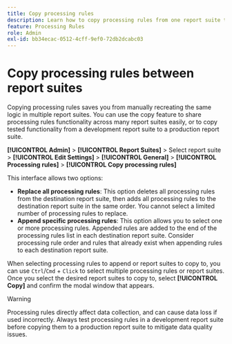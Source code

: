 ```yaml
---
title: Copy processing rules
description: Learn how to copy processing rules from one report suite to another.
feature: Processing Rules
role: Admin
exl-id: bb34ecac-0512-4cff-9ef0-72db2dcabc03
---
```

# Copy processing rules between report suites

Copying processing rules saves you from manually recreating the same logic in multiple report suites. You can use the copy feature to share processing rules functionality across many report suites easily, or to copy tested functionality from a development report suite to a production report suite.

**[!UICONTROL Admin]** > **[!UICONTROL Report Suites]** > Select report suite > **[!UICONTROL Edit Settings]** > **[!UICONTROL General]** > **[!UICONTROL Processing rules]** > **[!UICONTROL Copy processing rules]**

This interface allows two options:

* **Replace all processing rules**: This option deletes all processing rules from the destination report suite, then adds all processing rules to the destination report suite in the same order. You cannot select a limited number of processing rules to replace.
* **Append specific processing rules**: This option allows you to select one or more processing rules. Appended rules are added to the end of the processing rules list in each destination report suite. Consider processing rule order and rules that already exist when appending rules to each destination report suite.

When selecting processing rules to append or report suites to copy to, you can use `Ctrl`/`Cmd` + `Click` to select multiple processing rules or report suites. Once you select the desired report suites to copy to, select **[!UICONTROL Copy]** and confirm the modal window that appears.

>[!WARNING]
>
>Processing rules directly affect data collection, and can cause data loss if used incorrectly. Always test processing rules in a development report suite before copying them to a production report suite to mitigate data quality issues.
